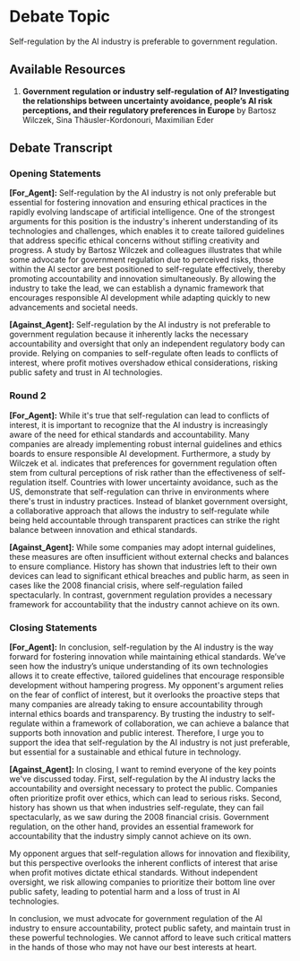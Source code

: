 # Debate Topic
Self-regulation by the AI industry is preferable to government regulation.

## Available Resources
1. **Government regulation or industry self-regulation of AI? Investigating the relationships between uncertainty avoidance, people’s AI risk perceptions, and their regulatory preferences in Europe** by Bartosz Wilczek, Sina Thäusler-Kordonouri, Maximilian Eder

## Debate Transcript

### Opening Statements

**[For_Agent]:** Self-regulation by the AI industry is not only preferable but essential for fostering innovation and ensuring ethical practices in the rapidly evolving landscape of artificial intelligence. One of the strongest arguments for this position is the industry's inherent understanding of its technologies and challenges, which enables it to create tailored guidelines that address specific ethical concerns without stifling creativity and progress. A study by Bartosz Wilczek and colleagues illustrates that while some advocate for government regulation due to perceived risks, those within the AI sector are best positioned to self-regulate effectively, thereby promoting accountability and innovation simultaneously. By allowing the industry to take the lead, we can establish a dynamic framework that encourages responsible AI development while adapting quickly to new advancements and societal needs.

**[Against_Agent]:** Self-regulation by the AI industry is not preferable to government regulation because it inherently lacks the necessary accountability and oversight that only an independent regulatory body can provide. Relying on companies to self-regulate often leads to conflicts of interest, where profit motives overshadow ethical considerations, risking public safety and trust in AI technologies.

### Round 2

**[For_Agent]:** While it's true that self-regulation can lead to conflicts of interest, it is important to recognize that the AI industry is increasingly aware of the need for ethical standards and accountability. Many companies are already implementing robust internal guidelines and ethics boards to ensure responsible AI development. Furthermore, a study by Wilczek et al. indicates that preferences for government regulation often stem from cultural perceptions of risk rather than the effectiveness of self-regulation itself. Countries with lower uncertainty avoidance, such as the US, demonstrate that self-regulation can thrive in environments where there's trust in industry practices. Instead of blanket government oversight, a collaborative approach that allows the industry to self-regulate while being held accountable through transparent practices can strike the right balance between innovation and ethical standards.

**[Against_Agent]:** While some companies may adopt internal guidelines, these measures are often insufficient without external checks and balances to ensure compliance. History has shown that industries left to their own devices can lead to significant ethical breaches and public harm, as seen in cases like the 2008 financial crisis, where self-regulation failed spectacularly. In contrast, government regulation provides a necessary framework for accountability that the industry cannot achieve on its own.

### Closing Statements

**[For_Agent]:** In conclusion, self-regulation by the AI industry is the way forward for fostering innovation while maintaining ethical standards. We’ve seen how the industry’s unique understanding of its own technologies allows it to create effective, tailored guidelines that encourage responsible development without hampering progress. My opponent's argument relies on the fear of conflict of interest, but it overlooks the proactive steps that many companies are already taking to ensure accountability through internal ethics boards and transparency. By trusting the industry to self-regulate within a framework of collaboration, we can achieve a balance that supports both innovation and public interest. Therefore, I urge you to support the idea that self-regulation by the AI industry is not just preferable, but essential for a sustainable and ethical future in technology.

**[Against_Agent]:** In closing, I want to remind everyone of the key points we've discussed today. First, self-regulation by the AI industry lacks the accountability and oversight necessary to protect the public. Companies often prioritize profit over ethics, which can lead to serious risks. Second, history has shown us that when industries self-regulate, they can fail spectacularly, as we saw during the 2008 financial crisis. Government regulation, on the other hand, provides an essential framework for accountability that the industry simply cannot achieve on its own.

My opponent argues that self-regulation allows for innovation and flexibility, but this perspective overlooks the inherent conflicts of interest that arise when profit motives dictate ethical standards. Without independent oversight, we risk allowing companies to prioritize their bottom line over public safety, leading to potential harm and a loss of trust in AI technologies.

In conclusion, we must advocate for government regulation of the AI industry to ensure accountability, protect public safety, and maintain trust in these powerful technologies. We cannot afford to leave such critical matters in the hands of those who may not have our best interests at heart.